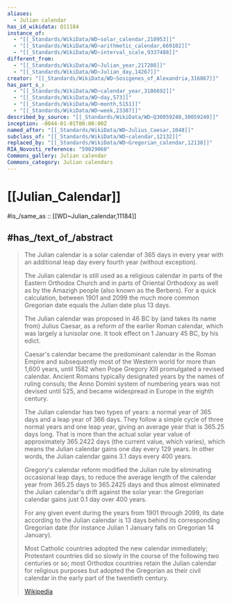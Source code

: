 ```yaml
---
aliases:
  - Julian calendar
has_id_wikidata: Q11184
instance_of:
  - "[[_Standards/WikiData/WD~solar_calendar,210953]]"
  - "[[_Standards/WikiData/WD~arithmetic_calendar,669102]]"
  - "[[_Standards/WikiData/WD~interval_scale,9337488]]"
different_from:
  - "[[_Standards/WikiData/WD~Julian_year,217208]]"
  - "[[_Standards/WikiData/WD~Julian_day,14267]]"
creator: "[[_Standards/WikiData/WD~Sosigenes_of_Alexandria,316867]]"
has_part_s_:
  - "[[_Standards/WikiData/WD~calendar_year,3186692]]"
  - "[[_Standards/WikiData/WD~day,573]]"
  - "[[_Standards/WikiData/WD~month,5151]]"
  - "[[_Standards/WikiData/WD~week,23387]]"
described_by_source: "[[_Standards/WikiData/WD~Q30059240,30059240]]"
inception: -0044-01-01T00:00:00Z
named_after: "[[_Standards/WikiData/WD~Julius_Caesar,1048]]"
subclass_of: "[[_Standards/WikiData/WD~calendar,12132]]"
replaced_by: "[[_Standards/WikiData/WD~Gregorian_calendar,12138]]"
RIA_Novosti_reference: "59029060"
Commons_gallery: Julian calendar
Commons_category: Julian calendars
---
```


# [[Julian_Calendar]] 

#is_/same_as :: [[WD~Julian_calendar,11184]] 

## #has_/text_of_/abstract 

> The Julian calendar is a solar calendar of 365 days in every year 
> with an additional leap day every fourth year (without exception). 
> 
> The Julian calendar is still used as a religious calendar in parts of the Eastern Orthodox Church 
> and in parts of Oriental Orthodoxy as well as by the Amazigh people (also known as the Berbers). 
> For a quick calculation, between 1901 and 2099 
> the much more common Gregorian date equals the Julian date plus 13 days.
>
> The Julian calendar was proposed in 46 BC by (and takes its name from) Julius Caesar, 
> as a reform of the earlier Roman calendar, which was largely a lunisolar one. 
> It took effect on 1 January 45 BC, by his edict.  
> 
> Caesar's calendar became the predominant calendar in the Roman Empire 
> and subsequently most of the Western world for more than 1,600 years, 
> until 1582 when Pope Gregory XIII promulgated a revised calendar. 
> Ancient Romans typically designated years by the names of ruling consuls; 
> the Anno Domini system of numbering years was not devised until 525, 
> and became widespread in Europe in the eighth century.
>
> The Julian calendar has two types of years: a normal year of 365 days and a leap year of 366 days. 
> They follow a simple cycle of three normal years and one leap year, 
> giving an average year that is 365.25 days long. 
> That is more than the actual solar year value of approximately 365.2422 days 
> (the current value, which varies), which means the Julian calendar gains one day every 129 years. 
> In other words, the Julian calendar gains 3.1 days every 400 years. 
>
> Gregory's calendar reform modified the Julian rule by eliminating occasional leap days, 
> to reduce the average length of the calendar year from 365.25 days to 365.2425 days 
> and thus almost eliminated the Julian calendar's drift against the solar year: 
> the Gregorian calendar gains just 0.1 day over 400 years. 
> 
> For any given event during the years from 1901 through 2099, 
> its date according to the Julian calendar is 13 days behind its corresponding Gregorian date 
> (for instance Julian 1 January falls on Gregorian 14 January). 
> 
> Most Catholic countries adopted the new calendar immediately; 
> Protestant countries did so slowly in the course of the following two centuries or so; 
> most Orthodox countries retain the Julian calendar for religious purposes 
> but adopted the Gregorian as their civil calendar in the early part of the twentieth century.
>
> [Wikipedia](https://en.wikipedia.org/wiki/Julian%20calendar) 

